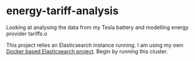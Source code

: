 # energy-tariff-analysis

Looking at analysing the data from my Tesla battery and modelling energy provider tariffs.o

This project relies an Elasticsearch instance running. I am using my own [Docker based Elasticsearch project](https://github.com/hindmasj/my-elasticsearch-cluster). Begin by running this cluster.


